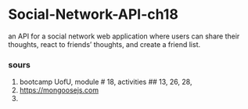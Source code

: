 # Social-Network-API-ch18
 an API for a social network web application where users can share their thoughts, react to friends’ thoughts, and create a friend list.

### sours
1. bootcamp UofU, module # 18, activities ## 13, 26, 28,
2. https://mongoosejs.com
3. 